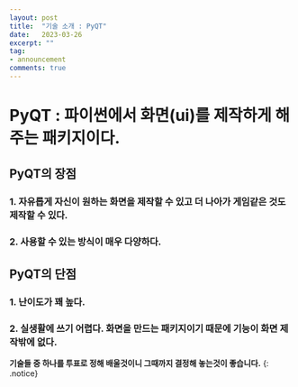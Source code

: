 ```yaml
---
layout: post
title:  "기술 소개 : PyQT"
date:   2023-03-26
excerpt: ""
tag:
- announcement
comments: true
---
```


# PyQT : 파이썬에서 화면(ui)를 제작하게 해주는 패키지이다.

## PyQT의 장점
### 1. 자유롭게 자신이 원하는 화면을 제작할 수 있고 더 나아가 게임같은 것도 제작할 수 있다.
### 2. 사용할 수 있는 방식이 매우 다양하다.

## PyQT의 단점
### 1. 난이도가 꽤 높다.
### 2. 실생활에 쓰기 어렵다. 화면을 만드는 패키지이기 때문에 기능이 화면 제작밖에 없다.

**기술들 중 하나를 투표로 정해 배울것이니 그때까지 결정해 놓는것이 좋습니다.**
{: .notice}

